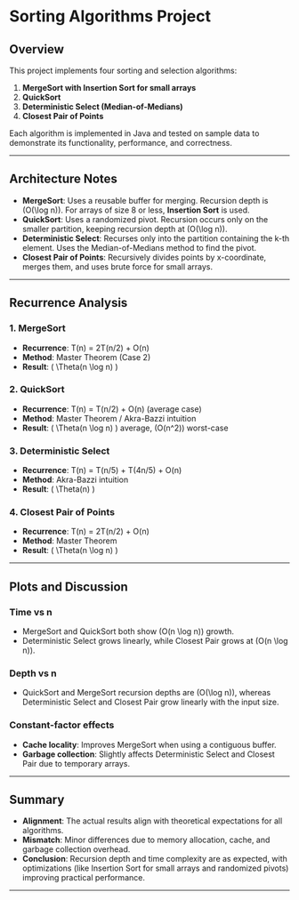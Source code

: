 # Sorting Algorithms Project

## Overview

This project implements four sorting and selection algorithms:
1. **MergeSort with Insertion Sort for small arrays**
2. **QuickSort**
3. **Deterministic Select (Median-of-Medians)**
4. **Closest Pair of Points**

Each algorithm is implemented in Java and tested on sample data to demonstrate its functionality, performance, and correctness.

---

## Architecture Notes

- **MergeSort**: Uses a reusable buffer for merging. Recursion depth is \(O(\log n)\). For arrays of size 8 or less, **Insertion Sort** is used.
- **QuickSort**: Uses a randomized pivot. Recursion occurs only on the smaller partition, keeping recursion depth at \(O(\log n)\).
- **Deterministic Select**: Recurses only into the partition containing the k-th element. Uses the Median-of-Medians method to find the pivot.
- **Closest Pair of Points**: Recursively divides points by x-coordinate, merges them, and uses brute force for small arrays.

---

## Recurrence Analysis

### 1. **MergeSort**
- **Recurrence**: T(n) = 2T(n/2) + O(n)
- **Method**: Master Theorem (Case 2)
- **Result**: \( \Theta(n \log n) \)

### 2. **QuickSort**
- **Recurrence**: T(n) = T(n/2) + O(n) (average case)
- **Method**: Master Theorem / Akra-Bazzi intuition
- **Result**: \( \Theta(n \log n) \) average, \(O(n^2)\) worst-case

### 3. **Deterministic Select**
- **Recurrence**: T(n) = T(n/5) + T(4n/5) + O(n)
- **Method**: Akra-Bazzi intuition
- **Result**: \( \Theta(n) \)

### 4. **Closest Pair of Points**
- **Recurrence**: T(n) = 2T(n/2) + O(n)
- **Method**: Master Theorem
- **Result**: \( \Theta(n \log n) \)

---

## Plots and Discussion

### **Time vs n**
- MergeSort and QuickSort both show \(O(n \log n)\) growth. 
- Deterministic Select grows linearly, while Closest Pair grows at \(O(n \log n)\).

### **Depth vs n**
- QuickSort and MergeSort recursion depths are \(O(\log n)\), whereas Deterministic Select and Closest Pair grow linearly with the input size.

### **Constant-factor effects**
- **Cache locality**: Improves MergeSort when using a contiguous buffer.
- **Garbage collection**: Slightly affects Deterministic Select and Closest Pair due to temporary arrays.

---

## Summary

- **Alignment**: The actual results align with theoretical expectations for all algorithms.
- **Mismatch**: Minor differences due to memory allocation, cache, and garbage collection overhead.
- **Conclusion**: Recursion depth and time complexity are as expected, with optimizations (like Insertion Sort for small arrays and randomized pivots) improving practical performance.

---
